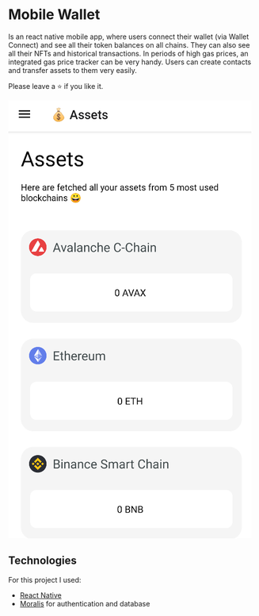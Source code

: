 # Mobile Wallet
Is an react native mobile app, where users connect their wallet (via Wallet Connect) and see all their token balances on all chains. They can also see all their NFTs and historical transactions. In periods of high gas prices, an integrated gas price tracker can be very handy. Users can create contacts and transfer assets to them very easily.

Please leave a ⭐ if you like it.

![App Preview](./app-preview.png)

## Technologies
For this project I used:
- [React Native](https://reactnative.dev/)
- [Moralis](https://moralis.io/) for authentication and database
